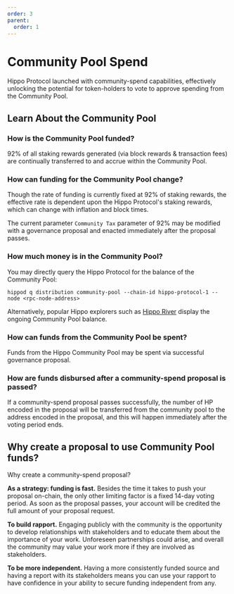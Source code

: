 ```yaml
---
order: 3
parent:
  order: 1
---
```


# Community Pool Spend

Hippo Protocol launched with community-spend capabilities, effectively unlocking the potential for token-holders to vote to approve spending from the Community Pool.

## Learn About the Community Pool

### How is the Community Pool funded?

92% of all staking rewards generated (via block rewards & transaction fees) are continually transferred to and accrue within the Community Pool.

### How can funding for the Community Pool change?

Though the rate of funding is currently fixed at 92% of staking rewards, the effective rate is dependent upon the Hippo Protocol's staking rewards, which can change with inflation and block times.

The current parameter `Community Tax` parameter of 92% may be modified with a governance proposal and enacted immediately after the proposal passes.

### How much money is in the Community Pool?

You may directly query the Hippo Protocol for the balance of the Community Pool:

`hippod q distribution community-pool --chain-id hippo-protocol-1 --node <rpc-node-address> `

Alternatively, popular Hippo explorers such as [Hippo River](https://www.mintscan.io/cosmos) display the ongoing Community Pool balance.

### How can funds from the Community Pool be spent?

Funds from the Hippo Community Pool may be spent via successful governance proposal.

### How are funds disbursed after a community-spend proposal is passed?

If a community-spend proposal passes successfully, the number of HP encoded in the proposal will be transferred from the community pool to the address encoded in the proposal, and this will happen immediately after the voting period ends.

## Why create a proposal to use Community Pool funds?

Why create a community-spend proposal?

**As a strategy: funding is fast.** Besides the time it takes to push your proposal on-chain, the only other limiting factor is a fixed 14-day voting period. As soon as the proposal passes, your account will be credited the full amount of your proposal request.

**To build rapport.** Engaging publicly with the community is the opportunity to develop relationships with stakeholders and to educate them about the importance of your work. Unforeseen partnerships could arise, and overall the community may value your work more if they are involved as stakeholders.

**To be more independent.** Having a more consistently funded source and having a report with its stakeholders means you can use your rapport to have confidence in your ability to secure funding independent from any.
